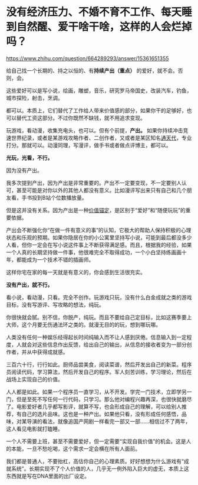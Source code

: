 # 没有经济压力、不婚不育不工作、每天睡到自然醒、爱干啥干啥，这样的人会烂掉吗？

https://www.zhihu.com/question/664289293/answer/15361651355

给自己找一个长期的、持之以恒的、有**持续产出（重点）** 的爱好，就不会。否则，会。

这些爱好可以是写小说，绘画，雕塑，音乐，研究罗马帝国史，改装汽车，钓鱼，城市探险，射击，烹调。

都可以。本质上，它们替代了工作给人带来价值感的部分，如果你干的足够好，也可以替代工资这部分。不过你既然不缺钱，就不用追求变现。

玩游戏，看动漫，收集充电头，也可以。但有个前提，**产出。** 如果你持续冲击竞速世界纪录，或者是某游戏攻略作者、二创作者，又或者是某区知名[通天代](https://zhida.zhihu.com/search?content_id=696187386&content_type=Answer&match_order=1&q=%E9%80%9A%E5%A4%A9%E4%BB%A3&zhida_source=entity)，专业打分。那就可以。动漫同理，写漫评，做手书或者做点评博主，都可以。

**光玩，光看，不行。**

因为没有产出。

我多次提到产出，因为产出是非常重要的。产出不一定要变现，不一定要别人认可，甚至可能是对你以外的其他人都没有意义。比如漫评写出来只有自己和几个朋友看，手书投到B站个位数播放量。

但是这并没有关系。因为产出是一种[价值锚定](https://zhida.zhihu.com/search?content_id=696187386&content_type=Answer&match_order=1&q=%E4%BB%B7%E5%80%BC%E9%94%9A%E5%AE%9A&zhida_source=entity)，是区别于“爱好”和“随便玩玩”的重要依据。

产出会不断强化你“在做一件有意义的事”的认知，它极大的帮助人保持积极的心理状态和乐观的预期。如果你隐居在你的小公寓里坚持写小说，可能到最后都没多少人看，但你一定会在写小说这件事上不断获得满足感。而且，根据我的经验，如果一个人真的长期坚持做一件事，他很难完全不取得成功，一个小白坚持练画画十年，都能成为一个技术不错的插画师。

这样你宅在家的每一天就是有意义的，你会感到生活很充实。

**没有产出，就不行。**

看小说，看动漫，只看。完全不创作。玩游戏只玩，没有什么白金成就之类的游戏目标，没有写游评、写攻略的想法，纯玩。

你很快就会腻。别不信，你脱产，纯玩。而且不要给自己定目标，比如这赛季要上大师，这个月要无伤通法环之类的。就漫无目的的玩，想到哪玩哪。

人类没有任何一种娱乐经得起长时间纯输入而不让人感到厌倦。信息输入到一定程度，人就会对这些信息作出反馈，给出自己的输出，从信息的接收者变为一部分创作者，并从中获得成就感。

三百六十行，行行如此。厨师品尝美食，阅读菜谱，然后开发出自己的新菜。程序员阅读代码，学习算法，然后开发自己的程序。军人刻苦训练，学习理论，然后在战场上实现自己的价值。

人人都是如此。如果一个程序员一直学习，从不开发。学完一门技术，立即学另一门，但是至死不写任何一行代码，只学习。那么他对编程兴趣再深，也很快就磨尽了。电影爱好者几乎都写影评，就算不写，也会形成自己的理解，可以给别人推荐，有自己的选片品味。这也是一种产出。如果他只看，没有形成任何感悟，品味，对某导演的看法，就像追国产网剧一样看完一部又一部……相信过不了两年，这人看见电影就打瞌睡。

  

一个人不需要上班，甚至不需要爱好，但一定需要“实现自我价值”的机会。这是人的本能，一旦不愁吃喝，这个需求一定会横在所有人面前。

我们都是普通人，不要抬杠，高估你自己的心理素质。好好想想为什么游戏有“成就系统”。长期实现不了个人价值的人，几乎无一例外陷入巨大的虚无，本质上这东西就是写在DNA里面的出厂设定。
